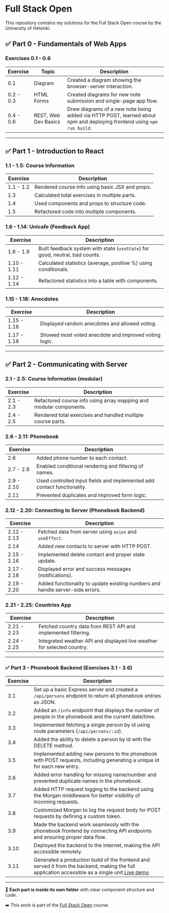# Full Stack Open

This repository contains my solutions for the Full Stack Open course by the University of Helsinki.

## ✅ Part 0 - Fundamentals of Web Apps

### Exercises 0.1 - 0.6

| Exercise | Topic | Description |
|----------|-------|-------------|
| 0.1 | Diagram | Created a diagram showing the browser-server interaction. |
| 0.2 - 0.3 | HTML Forms | Created diagrams for new note submission and single-page app flow. |
| 0.4 - 0.6 | REST, Web Dev Basics | Drew diagrams of a new note being added via HTTP POST, learned about npm and deploying frontend using `npm run build`. |

---

## ✅ Part 1 - Introduction to React

### 1.1 - 1.5: Course Information

| Exercise | Description |
|----------|-------------|
| 1.1 - 1.2 | Rendered course info using basic JSX and props. |
| 1.3 | Calculated total exercises in multiple parts. |
| 1.4 | Used components and props to structure code. |
| 1.5 | Refactored code into multiple components. |

### 1.6 - 1.14: Unicafe (Feedback App)

| Exercise | Description |
|----------|-------------|
| 1.6 - 1.9 | Built feedback system with state (`useState`) for good, neutral, bad counts. |
| 1.10 - 1.11 | Calculated statistics (average, positive %) using conditionals. |
| 1.12 - 1.14 | Refactored statistics into a table with components. |

### 1.15 - 1.18: Anecdotes

| Exercise | Description |
|----------|-------------|
| 1.15 - 1.16 | Displayed random anecdotes and allowed voting. |
| 1.17 - 1.18 | Showed most voted anecdote and improved voting logic. |

---

## ✅ Part 2 - Communicating with Server

### 2.1 - 2.5: Course Information (modular)

| Exercise | Description |
|----------|-------------|
| 2.1 - 2.3 | Refactored course info using array mapping and modular components. |
| 2.4 - 2.5 | Rendered total exercises and handled multiple course parts. |

### 2.6 - 2.11: Phonebook

| Exercise | Description |
|----------|-------------|
| 2.6 | Added phone number to each contact. |
| 2.7 - 2.8 | Enabled conditional rendering and filtering of names. |
| 2.9 - 2.10 | Used controlled input fields and implemented add contact functionality. |
| 2.11 | Prevented duplicates and improved form logic. |

### 2.12 - 2.20: Connecting to Server (Phonebook Backend)

| Exercise | Description |
|----------|-------------|
| 2.12 - 2.13 | Fetched data from server using `axios` and `useEffect`. |
| 2.14 | Added new contacts to server with HTTP POST. |
| 2.15 - 2.16 | Implemented delete contact and proper state update. |
| 2.17 - 2.18 | Displayed error and success messages (notifications). |
| 2.19 - 2.20 | Added functionality to update existing numbers and handle server-side errors. |

### 2.21 - 2.25: Countries App

| Exercise | Description |
|----------|-------------|
| 2.21 - 2.23 | Fetched country data from REST API and implemented filtering. |
| 2.24 - 2.25 | Integrated weather API and displayed live weather for selected country. |

---

### ✅ Part 3 - Phonebook Backend (Exercises 3.1 - 3.6)

| Exercise | Description |
|----------|-------------|
| 3.1 | Set up a basic Express server and created a `/api/persons` endpoint to return all phonebook entries as JSON. |
| 3.2 | Added an `/info` endpoint that displays the number of people in the phonebook and the current date/time. |
| 3.3 | Implemented fetching a single person by id using route parameters (`/api/persons/:id`). |
| 3.4 | Added the ability to delete a person by id with the DELETE method. |
| 3.5 | Implemented adding new persons to the phonebook with POST requests, including generating a unique id for each new entry. |
| 3.6 | Added error handling for missing name/number and prevented duplicate names in the phonebook. |
| 3.7 | Added HTTP request logging to the backend using the Morgan middleware for better visibility of incoming requests. |
| 3.8 | Customized Morgan to log the request body for POST requests by defining a custom token. |
| 3.9 | Made the backend work seamlessly with the phonebook frontend by connecting API endpoints and ensuring proper data flow. |
| 3.10 | Deployed the backend to the internet, making the API accessible remotely. |
| 3.11 | Generated a production build of the frontend and served it from the backend, making the full application accessible as a single unit.[Live demo](https://the-phonebook-y2f0.onrender.com/) |

---

📁 **Each part is inside its own folder** with clear component structure and code.

➡️ This work is part of the [Full Stack Open](https://fullstackopen.com/en) course.


